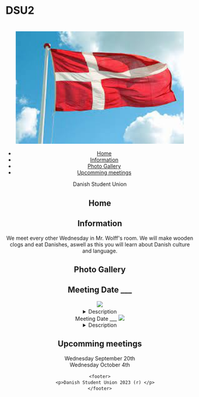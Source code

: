 # DSU2 
<!DOCTYPE html>
<html lang="en">
<head>
    <meta charset="UTF-8">
    <meta name="viewport" content="width=device-width, initial-scale=1.0">
    <link rel="stylesheet" href="styles.css"> 
</head>
<body>
    <header>
        <h1> </h1>
        <img src = "denmark flag.jpeg" width = "450" height ="300"> 
        <nav>
            <ul>
                <li><a href="#home">Home</a>
                <li><a href="#shop">Information</a></li>
                <li><a href="#watch 1">Photo Gallery</a></li>
                <li><a href="#about">Upcomming meetings</a></li>
        </ul>
    </nav>

<section id="home"
  <h1> Danish Student Union<h1> 
    </section>
<h2> Home </h2> 
    <section id="shop">
<h2> Information </h2> 
  <p> We meet every other Wednesday in Mr. Wolff's room. We will make wooden clogs and eat Danishes, aswell as this you will learn about Danish culture and language. </p>
  </section>
<h2> Photo Gallery </h2>
<section id= "watch 1"> 
    <h2> Meeting Date ___ </h2> 
    <img src = "Image1.png" width ="250">

   <details><summary> Description </summary> 
    <p> Photo Info about meeting and stuff </p>
</section>
   <section id= "watch 2" 
   <h2> Meeting Date ___ </h2> 
   <img src = "Image2.png" width ="250">
  <details><summary> Description </summary> 
   <p>  </p>
  </details>
  </section>
    <section id="about">
    <h2> Upcomming meetings </h2>
    <p> Wednesday September 20th <br>
    Wednesday October 4th </p>

 

    <footer>
        <p>Danish Student Union 2023 (r) </p>
    </footer>
  </header>
</body>
</html>


    
